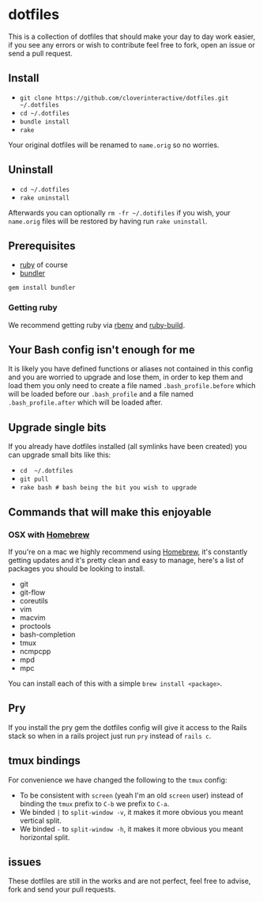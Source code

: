 # dotfiles

This is a collection of dotfiles that should make your day to day work easier, if you see any errors or wish to contribute feel free to fork, open an issue
or send a pull request.

## Install

* `git clone https://github.com/cloverinteractive/dotfiles.git ~/.dotfiles`
* `cd ~/.dotfiles`
* `bundle install`
* `rake`

Your original dotfiles will be renamed to `name.orig` so no worries.

## Uninstall

* `cd ~/.dotfiles`
* `rake uninstall`

Afterwards you can optionally `rm -fr ~/.dotifiles` if you wish, your `name.orig` files will be restored by having run `rake uninstall`.

## Prerequisites

* [ruby](http://www.ruby-lang.org) of course
* [bundler](http://gembundler.com/)

`gem install bundler`

### Getting ruby

We recommend getting ruby via [rbenv](https://github.com/sstephenson/rbenv) and [ruby-build](https://github.com/sstephenson/ruby-build).

## Your Bash config isn't enough for me

It is likely you have defined functions or aliases not contained in this config and you are worried to upgrade and lose them, in order to kep them and load them
you only need to create a file named `.bash_profile.before` which will be loaded before our `.bash_profile` and a file named `.bash_profile.after` which will
be loaded after.

## Upgrade single bits

If you already have dotfiles installed (all symlinks have been created) you can upgrade small bits like this:

* `cd  ~/.dotfiles`
* `git pull`
* `rake bash # bash being the bit you wish to upgrade` 

## Commands that will make this enjoyable

### OSX with [Homebrew](https://github.com/Homebrew/homebrew)

If you're on a mac we highly recommend using [Homebrew](https://github.com/Homebrew/homebrew), it's constantly getting updates and it's pretty clean and easy to manage, here's
a list of packages you should be looking to install.

* git
* git-flow
* coreutils
* vim
* macvim
* proctools
* bash-completion
* tmux
* ncmpcpp
* mpd
* mpc

You can install each of this with a simple `brew install <package>`.

## Pry

If you install the pry gem the dotfiles config will give it access to the Rails stack so when in a rails project just run `pry` instead of `rails c`.

## tmux bindings

For convenience we have changed the following to the `tmux` config:

* To be consistent with `screen` (yeah I'm an old `screen` user) instead of binding the `tmux` prefix to `C-b` we prefix to `C-a`.
* We binded `|` to `split-window -v`, it makes it more obvious you meant vertical split.
* We binded `-` to `split-window -h`, it makes it more obvious you meant horizontal split.

## issues

These dotfiles are still in the works and are not perfect, feel free to advise, fork and send your pull requests.
